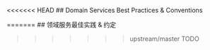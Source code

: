 <<<<<<< HEAD
﻿## Domain Services Best Practices & Conventions

=======
﻿## 领域服务最佳实践 & 约定

>>>>>>> upstream/master
TODO